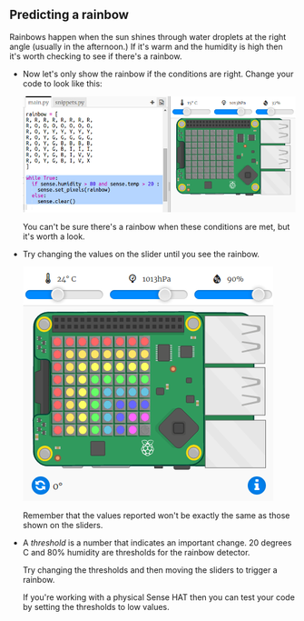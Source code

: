 ## Predicting a rainbow

Rainbows happen when the sun shines through water droplets at the right angle (usually in the afternoon.) If it's warm and the humidity is high then it's worth checking to see if there's a rainbow. 



+ Now let's only show the rainbow if the conditions are right. Change your code to look like this:

    ![screenshot](images/rainbow-check.png)

    You can't be sure there's a rainbow when these conditions are met, but it's worth a look.   
    
+ Try changing the values on the slider until you see the rainbow. 

    ![screenshot](images/rainbow-trigger.png)

    Remember that the values reported won't be exactly the same as those shown on the sliders. 
    
+ A *threshold* is a number that indicates an important change. 20 degrees C and 80% humidity are thresholds for the rainbow detector. 

    Try changing the thresholds and then moving the sliders to trigger a rainbow.  
    
    If you're working with a physical Sense HAT then you can test your code by setting the thresholds to low values. 

 
